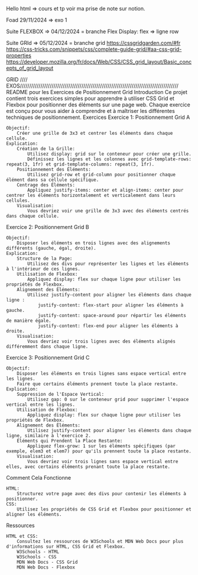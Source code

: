 Hello html => cours et tp voir ma prise de note sur notion.

Foad 29/11/2024 => exo 1

Suite FLEXBOX => 04/12/2024 = branche Flex
Display: flex => ligne row

Suite GRId => 05/12/2024 = branche grid
https://cssgridgarden.com/#fr
https://css-tricks.com/snippets/css/complete-guide-grid/#aa-css-grid-properties
https://developer.mozilla.org/fr/docs/Web/CSS/CSS_grid_layout/Basic_concepts_of_grid_layout


GRID //// EXOS/////////////////////////////////////////////////////////////////////////////////////
README pour les Exercices de Positionnement Grid
Introduction
Ce projet contient trois exercices simples pour apprendre à utiliser CSS Grid et Flexbox pour positionner des éléments sur une page web. Chaque exercice est conçu pour vous aider à comprendre et à maîtriser les différentes techniques de positionnement.
Exercices
Exercice 1: Positionnement Grid A

    Objectif:
        Créer une grille de 3x3 et centrer les éléments dans chaque cellule.
    Explication:
        Création de la Grille:
            Utilisez display: grid sur le conteneur pour créer une grille.
            Définissez les lignes et les colonnes avec grid-template-rows: repeat(3, 1fr) et grid-template-columns: repeat(3, 1fr).
        Positionnement des Éléments:
            Utilisez grid-row et grid-column pour positionner chaque élément dans sa cellule spécifique.
        Centrage des Éléments:
            Appliquez justify-items: center et align-items: center pour centrer les éléments horizontalement et verticalement dans leurs cellules.
        Visualisation:
            Vous devriez voir une grille de 3x3 avec des éléments centrés dans chaque cellule.

Exercice 2: Positionnement Grid B

    Objectif:
        Disposer les éléments en trois lignes avec des alignements différents (gauche, égal, droite).
    Explication:
        Structure de la Page:
            Utilisez des divs pour représenter les lignes et les éléments à l'intérieur de ces lignes.
        Utilisation de Flexbox:
            Appliquez display: flex sur chaque ligne pour utiliser les propriétés de Flexbox.
        Alignement des Éléments:
            Utilisez justify-content pour aligner les éléments dans chaque ligne :
                justify-content: flex-start pour aligner les éléments à gauche.
                justify-content: space-around pour répartir les éléments de manière égale.
                justify-content: flex-end pour aligner les éléments à droite.
        Visualisation:
            Vous devriez voir trois lignes avec des éléments alignés différemment dans chaque ligne.

Exercice 3: Positionnement Grid C

    Objectif:
        Disposer les éléments en trois lignes sans espace vertical entre les lignes.
        Faire que certains éléments prennent toute la place restante.
    Explication:
        Suppression de l'Espace Vertical:
            Utilisez gap: 0 sur le conteneur grid pour supprimer l'espace vertical entre les lignes.
        Utilisation de Flexbox:
            Appliquez display: flex sur chaque ligne pour utiliser les propriétés de Flexbox.
        Alignement des Éléments:
            Utilisez justify-content pour aligner les éléments dans chaque ligne, similaire à l'exercice 2.
        Éléments qui Prendent la Place Restante:
            Appliquez flex-grow: 1 sur les éléments spécifiques (par exemple, elem3 et elem7) pour qu'ils prennent toute la place restante.
        Visualisation:
            Vous devriez voir trois lignes sans espace vertical entre elles, avec certains éléments prenant toute la place restante.

Comment Cela Fonctionne

    HTML:
        Structurez votre page avec des divs pour contenir les éléments à positionner.
    CSS:
        Utilisez les propriétés de CSS Grid et Flexbox pour positionner et aligner les éléments.

Ressources

    HTML et CSS:
        Consultez les ressources de W3Schools et MDN Web Docs pour plus d'informations sur HTML, CSS Grid et Flexbox.
        W3Schools - HTML
        W3Schools - CSS
        MDN Web Docs - CSS Grid
        MDN Web Docs - Flexbox

